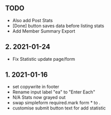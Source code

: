 
## TODO

* Also add Post Stats
* [Done] button saves data before listing stats
* Add Member Summary Export

## 2. 2021-01-24

* Fix Statistic update page/form

## 1. 2021-01-16

* set copywrite in footer
* Rename input label "ea" to "Enter Each"
* N/A Stats now grayed out
* swap simpleform required.mark form * to .
* customise submit button text for add statistic
